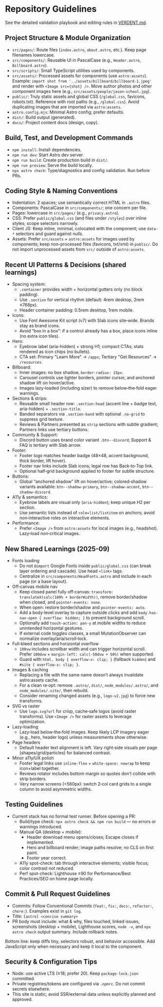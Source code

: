 # Repository Guidelines

See the detailed validation playbook and editing rules in [VERDENT.md](VERDENT.md).

## Project Structure & Module Organization
- `src/pages/`: Route files (`index.astro`, `about.astro`, etc.). Keep page filenames lowercase.
- `src/components/`: Reusable UI in PascalCase (e.g., `Header.astro`, `Billboard.astro`).
- `src/scripts/`: Small TypeScript utilities used by components.
- `src/assets/`: Processed assets for components (use `astro:assets`). Example: `import shot from '../assets/billboard/billboard-1.jpeg'` and render with `<Image src={shot} />`. Move author photos and other component images here (e.g., `src/assets/people/jason-school.jpg`).
- `public/`: Truly static assets and global CSS (`/global.css`, favicons, robots.txt). Reference with root paths (e.g., `/global.css`). Avoid duplicating images that are imported via `astro:assets`.
- `astro.config.mjs`: Minimal Astro config; prefer defaults.
- `dist/`: Build output (generated).
- `docs/`: Project content docs (design, copy).

## Build, Test, and Development Commands
- `npm install`: Install dependencies.
- `npm run dev`: Start Astro dev server.
- `npm run build`: Create production build in `dist/`.
- `npm run preview`: Serve the build locally.
- `npx astro check`: Type/diagnostics and config validation. Run before PRs.

## Coding Style & Naming Conventions
- Indentation: 2 spaces; use semantically correct HTML in `.astro` files.
- Components: PascalCase in `src/components/`; one concern per file.
- Pages: lowercase in `src/pages/` (e.g., `privacy.astro`).
- CSS: Prefer `public/global.css` (and files under `/styles`) over inline styles; scope selectors narrowly.
- Client JS: Keep inline, minimal, colocated with the component; use `data-*` selectors and guard against nulls.
- Assets: Prefer `src/assets` + `astro:assets` for images used by components; keep non-processed files (favicons, txt/xml) in `public/`. Do not import unprocessed assets from `src/` outside of `astro:assets`.

## Recent UI Patterns & Decisions (shared learnings)
- Spacing system:
  - `.container` provides width + horizontal gutters only (no block padding).
  - Use `.section` for vertical rhythm (default: 4rem desktop, 2rem ≤768px).
  - Header container padding: 0.5rem desktop, 1rem mobile.
- Icons:
  - Use Font Awesome Kit script (v7) with Slab icons site‑wide. Brands stay as brand icons.
  - Avoid “box in a box”: if a control already has a box, place icons inline (no extra icon tiles).
- Hero:
  - Eyebrow label (aria-hidden) + strong H1; compact CTAs; stats rendered as icon chips (no bullets).
  - CTA set: Primary "Learn More" → `/apps`; Tertiary "Get Resources" → `/resources`.
- Billboard:
  - Inner images: no box shadow, `border-radius: 15px`.
  - Carousel controls use lighter borders, pointer cursor, and anchored shadow lift on hover/active.
  - Images lazy‑loaded (including sizer) to remove below‑the‑fold eager warnings.
- Sections & strips:
  - Reusable small header row: `.section-head` (accent line + badge text, aria-hidden) + `.section-title`.
  - Banded separators via `.section-band` with optional `.no-grid` to suppress grid texture.
  - Reviews & Partners presented as `strip` sections with subtle gradient; Partners links use tertiary buttons.
- Community & Support:
  - Discord button uses brand color variant `.btn--discord`; Support & FAQ is tertiary with Slab arrow.
- Footer:
  - Footer logo matches header badge (48×48, accent background, thick border, lift hover).
  - Footer nav links include Slab icons; legal row has Back‑to‑Top link.
  - Optional half‑grid background applied to footer for subtle structure.
- Buttons:
  - Global “anchored shadow” lift on hover/active; colored‑shadow variants available: `btn--shadow-primary`, `btn--shadow-accent`, `btn--shadow-discord`.
- A11y & semantics:
  - Eyebrow labels are visual only (`aria-hidden`); keep unique H2 per section.
  - Use semantic lists instead of `role=list/listitem` on anchors; avoid non‑interactive roles on interactive elements.
- Performance:
  - Prefer `<Image />` from `astro:assets` for local images (e.g., headshot). Lazy‑load non‑critical images.

## New Shared Learnings (2025-09)

- Fonts loading
  - Do not `@import` Google Fonts inside `public/global.css` (can break layer ordering and cascade). Use head `<link>` tags.
  - Centralize in `src/components/HeadFonts.astro` and include in each page (or a base layout).
- Off‑canvas mobile nav
  - Keep closed panel fully off‑canvas: `transform: translateX(calc(100% + borderWidth))`, remove border/shadow when closed, and `pointer-events: none`.
  - When open: restore border/shadow and `pointer-events: auto`.
  - Add a body‑level overlay to capture outside clicks and add `body.has-nav-open { overflow: hidden; }` to prevent background scroll.
  - Optionally add `touch-action: pan-y` at mobile widths to reduce unintended horizontal gestures.
  - If external code toggles classes, a small MutationObserver can normalize overlay/aria/scroll‑lock.
- Full‑bleed sections and horizontal overflow
  - `100vw` includes scrollbar width and can trigger horizontal scroll. Prefer `100dvw` + `margin-left: calc(-50dvw + 50%)` when supported.
  - Guard with `html, body { overflow-x: clip; }` (fallback `hidden`) and `#site { overflow-x: clip; }`.
- Images & caching
  - Replacing a file with the same name doesn’t always invalidate astro:assets cache.
  - For a clean re‑opt: remove `.astro/`, `dist/`, `node_modules/.astro/`, and `node_modules/.vite/`, then rebuild.
  - Consider renaming changed assets (e.g., `logo-v2.jpg`) to force new transforms.
- SVG vs raster
  - Use `logo.svg?url` for crisp, cache‑safe logos (avoid raster transforms). Use `<Image />` for raster assets to leverage optimization.
- Lazy‑loading
  - Lazy‑load below‑the‑fold images. Keep likely LCP imagery eager (e.g., hero, header logo) unless measurements show otherwise.
- Page headers
  - Default header text alignment is left. Vary right‑side visuals per page (shapes/grid/particles) for balanced contrast.
- Minor a11y/UX polish
  - Footer legal links use `inline-flex` + `white-space: nowrap` to keep icon+label together.
  - Reviews rotator includes bottom margin so quotes don’t collide with strip borders.
  - Very narrow screens (<560px): switch 2‑col card grids to a single column to avoid asymmetric widths.

## Testing Guidelines
- Current stack has no formal test runner. Before opening a PR:
  - Build/type check: `npx astro check && npm run build` — no errors or warnings introduced.
  - Manual QA (desktop + mobile):
    - Header download menu opens/closes; Escape closes if implemented.
    - Hero and billboard render; image paths resolve; no CLS on first paint.
    - Footer year correct.
  - A11y spot-check: tab through interactive elements; visible focus; color contrast not reduced.
  - Perf spot-check: Lighthouse ≥90 for Performance/Best Practices/SEO on home page locally.

## Commit & Pull Request Guidelines
- Commits: Follow Conventional Commits (`feat:`, `fix:`, `docs:`, `refactor:`, `chore:`). Examples exist in `git log`.
- Title: `[astro] <concise summary>`
- PR body must include: what & why, files touched, linked issues, screenshots (desktop + mobile), Lighthouse scores, `node -v`, and `npx astro check` output summary. Include rollback notes.

Bottom line: keep diffs tiny, selectors robust, and behavior accessible. Add JavaScript only when necessary and keep it local to the component.

## Security & Configuration Tips
- Node: use active LTS (≥18; prefer 20). Keep `package-lock.json` committed.
- Private registries/tokens are configured via `.npmrc`. Do not commit secrets elsewhere.
- This site is static; avoid SSR/external data unless explicitly planned and approved.
